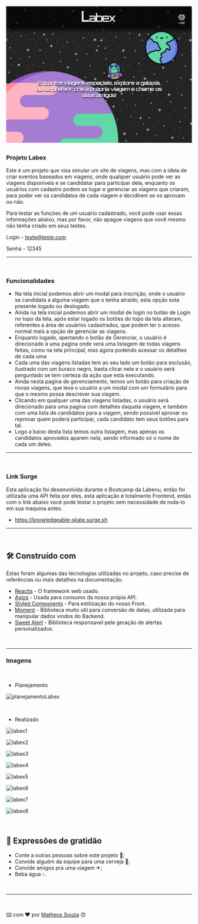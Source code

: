 <h1 align="center">
   <img src="./src/img/Home.png">
</h1>

### Projeto Labex

Este é um projeto que visa simular um site de viagens, mas com a ideia de criar eventos baseados em viagens, onde qualquer usuário pode ver as viagens disponíveis e se candidatar para participar dela, enquanto os usuários com cadastro podem se logar e gerenciar as viagens que criaram, para poder ver os candidatos de cada viagem e decidirem se os aprovam ou não.

Para testar as funções de um usuário cadastrado, você pode usar essas informações abaixo, mas por favor, não apague viagens que você mesmo não tenha criado em seus testes.

Login - teste@teste.com

Senha - 12345

---

</br>

### Funcionalidades

- Na tela inicial podemos abrir um modal para inscrição, onde o usuário se candidata a alguma viagem que o tenha atraído, esta opção esta presente logado ou deslogado.
- Ainda na tela inicial podemos abrir um modal de login no botão de Login no topo da tela, após estar logado os botões do topo da tela alteram, referentes a área de usuários cadastrados, que podem ter o acesso normal mais a opção de gerenciar as viagens.
- Enquanto logado, apertando o botão de Gerenciar, o usuário é direcionado à uma pagina onde verá uma listagem de todas viagens feitas, como na tela principal, mas agora podendo acessar os detalhes de cada uma
-  Cada uma das viagens listadas tem ao seu lado um botão para exclusão, ilustrado com um buraco negro, basta clicar nele e o usuário será perguntado se tem certeza da ação que esta executando.
- Ainda nesta pagina de gerenciamento, temos um botão para criação de novas viagens, que leva o usuário a um modal com um formulário para que o mesmo possa descrever sua viagem.
- Clicando em qualquer uma das viagens listadas, o usuário será direcionado para uma pagina com detalhes daquela viagem, e também com uma lista de candidatos para a viagem, sendo possível aprovar ou reprovar quem poderá participar, cada candidato tem seus botões para tal.
- Logo a baixo desta lista temos outra listagem, mas apenas os candidatos aprovados aparem nela, sendo informado só o nome de cada um deles.

---

</br>

### Link Surge 

Esta aplicação foi desenvolvida durante o Bootcamp da Labenu, então foi utilizada uma API feita por eles, esta aplicação é totalmente Frontend, então com o link abaixo você pode testar o projeto sem necessidade de roda-lo em sua maquina antes.

- https://knowledgeable-skate.surge.sh

---

</br>

## 🛠️ Construído com

Estas foram algumas das técnologias utilizadas no projeto, caso precise de referências ou mais detalhes na documentação.

* [Reactjs](https://pt-br.reactjs.org) - O framework web usado.
* [Axios](https://www.npmjs.com/package/axios) - Usada para consumo da nossa própia API.
* [Styled Components](https://styled-components.com) - Para estilização do nosso Front.
* [Moment](https://momentjs.com) - Biblioteca muito util para conversão de datas, utilizada para manipular dados vindos do Backend.
* [Sweet Alert](https://sweetalert.js.org/guides/) - Biblioteca responsavel pela geração de alertas personalizados.


</br>

---

### Imagens

</br>

- Planejamento

![planejamentoLabex](https://user-images.githubusercontent.com/99031516/165429887-8d4334bc-454c-4306-a695-9039965a67c7.jpg)

</br>

- Realizado

![labex1](https://user-images.githubusercontent.com/99031516/166168740-74c28d91-9bd5-4e1e-b7d3-ce5c7519fd05.jpg)

![labex2](https://user-images.githubusercontent.com/99031516/166168742-704c420a-b2e8-4566-ad86-680c77680170.jpg)

![labex3](https://user-images.githubusercontent.com/99031516/166168743-8e534faa-4d76-4dbf-94b0-934393c0a187.jpg)

![labex4](https://user-images.githubusercontent.com/99031516/166168744-74d98c82-be19-4ec2-83b9-cdb521596090.jpg)

![labex5](https://user-images.githubusercontent.com/99031516/166168746-9365623f-dd71-4fe7-b78a-f10e052d5dae.jpg)

![labex6](https://user-images.githubusercontent.com/99031516/166168749-535d443b-e970-4610-8a30-168be91d0102.jpg)

![labex7](https://user-images.githubusercontent.com/99031516/166168750-6622c384-ea59-436d-805e-f02b1a28c5ef.jpg)

![labex8](https://user-images.githubusercontent.com/99031516/166168751-5b91f0ea-7407-4426-a86d-a645d9bb5f9b.jpg)

</br>


## 🎁 Expressões de gratidão

* Conte a outras pessoas sobre este projeto 📢;
* Convide alguém da equipe para uma cerveja 🍺;
* Convide amigos pra uma viagem ✈;
* Beba água 💧.

</br>

---

</br>

⌨️ com ❤️ por [Matheus Souza](https://gist.github.com/matheus92as) 😊

